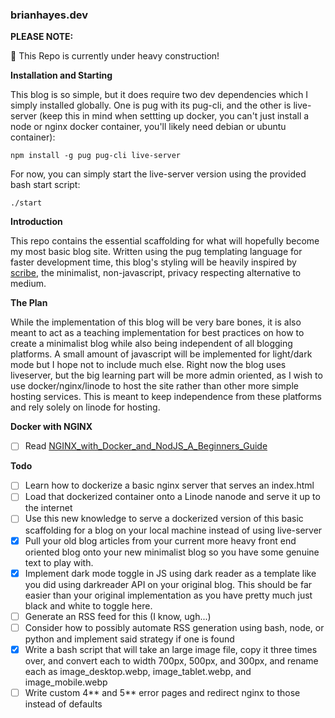 ### brianhayes.dev

**PLEASE NOTE:**

:construction: This Repo is currently under heavy construction!

**Installation and Starting**

This blog is so simple, but it does require two dev dependencies which I simply installed globally. One is pug with its pug-cli, and the other is live-server (keep this in mind when settting up docker, you can't just install a node or nginx docker container, you'll likely need debian or ubuntu container):

```
npm install -g pug pug-cli live-server
```

For now, you can simply start the live-server version using the provided bash start script:

```
./start
```

**Introduction**

This repo contains the essential scaffolding for what will hopefully become my most basic blog site. Written using the pug templating language for faster development time, this blog's styling will be heavily inspired by [scribe](https://scribe.rip/), the minimalist, non-javascript, privacy respecting alternative to medium.

**The Plan**

While the implementation of this blog will be very bare bones, it is also meant to act as a teaching implementation for best practices on how to create a minimalist blog while also being independent of all blogging platforms. A small amount of javascript will be implemented for light/dark mode but I hope not to include much else. Right now the blog uses liveserver, but the big learning part will be more admin oriented, as I wish to use docker/nginx/linode to host the site rather than other more simple hosting services. This is meant to keep independence from these platforms and rely solely on linode for hosting.

**Docker with NGINX**

-   [ ] Read [NGINX_with_Docker_and_NodJS_A_Beginners_Guide](https://scribe.rip/nginx-with-docker-and-node-js-a-beginners-guide-434fe1216b6b)

**Todo**

-   [ ] Learn how to dockerize a basic nginx server that serves an index.html
-   [ ] Load that dockerized container onto a Linode nanode and serve it up to the internet
-   [ ] Use this new knowledge to serve a dockerized version of this basic scaffolding for a blog on your local machine instead of using live-server
-   [x] Pull your old blog articles from your current more heavy front end oriented blog onto your new minimalist blog so you have some genuine text to play with.
-   [x] Implement dark mode toggle in JS using dark reader as a template like you did using darkreader API on your original blog. This should be far easier than your original implementation as you have pretty much just black and white to toggle here.
-   [ ] Generate an RSS feed for this (I know, ugh...)
-   [ ] Consider how to possibly automate RSS generation using bash, node, or python and implement said strategy if one is found
-   [x] Write a bash script that will take an large image file, copy it three times over, and convert each to width 700px, 500px, and 300px, and rename each as image_desktop.webp, image_tablet.webp, and image_mobile.webp
-   [ ] Write custom 4** and 5** error pages and redirect nginx to those instead of defaults
